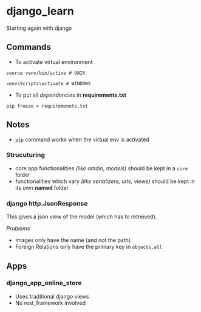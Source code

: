 # django_learn
Starting again with django


## Commands

- To activate virtual environment
```
source venv/bin/active # UNIX

venv\Scripts\activate # WINDOWS
```

- To put all *dependencies* in **requirements.txt**
```
pip freeze > requiremenets.txt
```


## Notes

- `pip` command works when the virtual env is activated
### Strucuturing

- core app functionalities *(like amdin, models)* should be kept in a `core` folder
- functionalities which vary *(like serializers, urls, views)* should be kept in its own **named** folder

### django http.JsonResponse

This gives a json view of the model (which has to retreived).

*Problems*
- Images only have the name (and not the path)
- Foreign Relations only have the primary key in `objects.all`

## Apps
### django_app_online_store

 - Uses traditional django views
 - No rest_framework involved